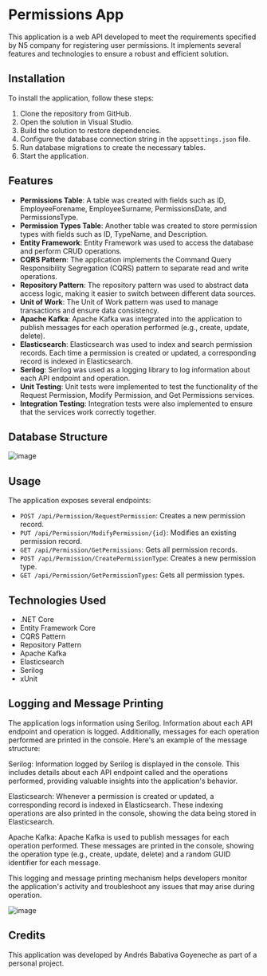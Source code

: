 # Permissions App

This application is a web API developed to meet the requirements specified by N5 company for registering user permissions. It implements several features and technologies to ensure a robust and efficient solution.

## Installation

To install the application, follow these steps:

1. Clone the repository from GitHub.
2. Open the solution in Visual Studio.
3. Build the solution to restore dependencies.
4. Configure the database connection string in the `appsettings.json` file.
5. Run database migrations to create the necessary tables.
6. Start the application.

## Features

- **Permissions Table**: A table was created with fields such as ID, EmployeeForename, EmployeeSurname, PermissionsDate, and PermissionsType.
- **Permission Types Table**: Another table was created to store permission types with fields such as ID, TypeName, and Description.
- **Entity Framework**: Entity Framework was used to access the database and perform CRUD operations.
- **CQRS Pattern**: The application implements the Command Query Responsibility Segregation (CQRS) pattern to separate read and write operations.
- **Repository Pattern**: The repository pattern was used to abstract data access logic, making it easier to switch between different data sources.
- **Unit of Work**: The Unit of Work pattern was used to manage transactions and ensure data consistency.
- **Apache Kafka**: Apache Kafka was integrated into the application to publish messages for each operation performed (e.g., create, update, delete).
- **Elasticsearch**: Elasticsearch was used to index and search permission records. Each time a permission is created or updated, a corresponding record is indexed in Elasticsearch.
- **Serilog**: Serilog was used as a logging library to log information about each API endpoint and operation.
- **Unit Testing**: Unit tests were implemented to test the functionality of the Request Permission, Modify Permission, and Get Permissions services.
- **Integration Testing**: Integration tests were also implemented to ensure that the services work correctly together.

## Database Structure

![image](https://github.com/AndrewBabativa/Permissions/assets/49515410/58a32172-4654-4a32-9b54-68d0cd3b085f)

## Usage

The application exposes several endpoints:

- `POST /api/Permission/RequestPermission`: Creates a new permission record.
- `PUT /api/Permission/ModifyPermission/{id}`: Modifies an existing permission record.
- `GET /api/Permission/GetPermissions`: Gets all permission records.
- `POST /api/Permission/CreatePermissionType`: Creates a new permission type.
- `GET /api/Permission/GetPermissionTypes`: Gets all permission types.

## Technologies Used

- .NET Core
- Entity Framework Core
- CQRS Pattern
- Repository Pattern
- Apache Kafka
- Elasticsearch
- Serilog
- xUnit

## Logging and Message Printing

The application logs information using Serilog. Information about each API endpoint and operation is logged. Additionally, messages for each operation performed are printed in the console. Here's an example of the message structure:

Serilog: Information logged by Serilog is displayed in the console. This includes details about each API endpoint called and the operations performed, providing valuable insights into the application's behavior.

Elasticsearch: Whenever a permission is created or updated, a corresponding record is indexed in Elasticsearch. These indexing operations are also printed in the console, showing the data being stored in Elasticsearch.

Apache Kafka: Apache Kafka is used to publish messages for each operation performed. These messages are printed in the console, showing the operation type (e.g., create, update, delete) and a random GUID identifier for each message.

This logging and message printing mechanism helps developers monitor the application's activity and troubleshoot any issues that may arise during operation.

![image](https://github.com/AndrewBabativa/Permissions/assets/49515410/b86c4109-d920-4e03-90b0-03ac7f392556)


## Credits

This application was developed by Andrés Babativa Goyeneche as part of a personal project.
